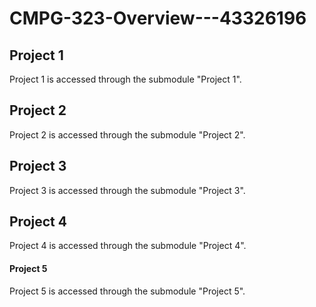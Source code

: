 # CMPG-323-Overview---43326196
## Project 1
Project 1 is accessed through the submodule "Project 1".

## Project 2
Project 2 is accessed through the submodule "Project 2".

## Project 3
Project 3 is accessed through the submodule "Project 3".

## Project 4
Project 4 is accessed through the submodule "Project 4".

#### Project 5
Project 5 is accessed through the submodule "Project 5".
